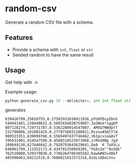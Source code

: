 # random-csv

Generate a random CSV file with a schema.

## Features

* Provide a schema with `int`, `float` or `str`
* Seeded random to have the same result

## Usage

Get help with `-h`

Example usage:

```python
python generate_csv.py 10 --delimiter=, int int float str
```

generates

```csv
639426799,25010755,0.27502931836911926,pYU9fDcpIbnS
544941481,220440622,0.5892656838759087,3a3Wxk*xgg6P
807128274,729731787,0.5362280914547007, AM5Q7NWdptf
232790886,101001429,0.2779736031100921,Rzzos#SQlYlA
989523351,639999760,0.5569497437746462,V61pcvso&8vT
395631901,914547590,0.4588518525873988,srMsO9Bp	Jgd
109649130,627446042,0.7920793643629641,DeA	K 7aXVLs
640961799,111552173,0.434765250669105,"F&8sIm""8uSQk"
762510800,539379030,0.7786264786305582,Kawb#85vd8&f
485990463,69212518,0.7606021652572316,0iGLs8DoLYnv
```
